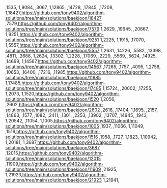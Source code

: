 ,1535,
1,9084,
,3067,
1,12865,
,14728,
,17845,
,17208,
1,18427,https://github.com/tony9402/algorithm-solutions/tree/main/solutions/baekjoon/18427
,7579,https://github.com/tony9402/algorithm-solutions/tree/main/solutions/baekjoon/7579
1,2629,
,19645,
,20667,
1,9251,https://github.com/tony9402/algorithm-solutions/tree/main/solutions/baekjoon/9251
1,2225,
1,1915,
,17070,
1,5557,https://github.com/tony9402/algorithm-solutions/tree/main/solutions/baekjoon/5557
1,2631,
,14226,
,5582,
,13398,
,4811,
,2688,
1,2624,
,13302,
1,2228,
,17069,
,2229,
,5569,
,5624,
,14925,
,14699,
1,14567,https://github.com/tony9402/algorithm-solutions/tree/main/solutions/baekjoon/14567
,17265,
,1757,
,4095,
1,2758,
,10653,
,16400,
,17216,
,11985,https://github.com/tony9402/algorithm-solutions/tree/main/solutions/baekjoon/11985
1,17485,https://github.com/tony9402/algorithm-solutions/tree/main/solutions/baekjoon/17485
1,15724,
,20002,
,17255,
1,2073,
1,1520,https://github.com/tony9402/algorithm-solutions/tree/main/solutions/baekjoon/1520
1,2056,
,2602,https://github.com/tony9402/algorithm-solutions/tree/main/solutions/baekjoon/2602
,2616,
,17404,
1,1695,
,2157,
,14863,
,1577,
,1082,
,2411,
,1301,
,2253,
,13902,
,13707,
,14945,
,1943,
1,20542,
,11054,
1,1005,https://github.com/tony9402/algorithm-solutions/tree/main/solutions/baekjoon/1005
,1937,
,11066,
1,11049,
,1516,https://github.com/tony9402/algorithm-solutions/tree/main/solutions/baekjoon/1516
,1958,
,1727,
1,1823,
1,10942,
1,20181,
1,3687,https://github.com/tony9402/algorithm-solutions/tree/main/solutions/baekjoon/3687
,12015,https://github.com/tony9402/algorithm-solutions/tree/main/solutions/baekjoon/12015
,11909,https://github.com/tony9402/algorithm-solutions/tree/main/solutions/baekjoon/11909
,21925,
1,21923,https://github.com/tony9402/algorithm-solutions/tree/main/solutions/baekjoon/21923
1,21941,